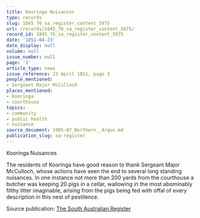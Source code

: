 ```yaml
---
title: Kooringa Nuisances
type: records
slug: 1845_76_sa_register_content_5975
url: /records/1845_76_sa_register_content_5975/
record_id: 1845_76_sa_register_content_5975
date: '1851-04-23'
date_display: null
volume: null
issue_number: null
page: '3'
article_type: news
issue_reference: 23 April 1851, page 3
people_mentioned:
- Sergeant Major McCulloch
places_mentioned:
- Kooringa
- courthouse
topics:
- community
- public health
- nuisance
source_document: 1985-87_Northern__Argus.md
publication_slug: sa-register
---
```


Kooringa Nuisances

The residents of Kooringa have good reason to thank Sergeant Major McCulloch, whose actions have seen the end to several long standing nuisances.  In one instance not more than 200 yards from the courthouse a butcher was keeping 20 pigs in a cellar, wallowing in the most abominably filthy litter imaginable, arising from the pigs being fed with offal of every description in this nest of pestilence.

Source publication: [The South Australian Register](/publications/sa-register/)
